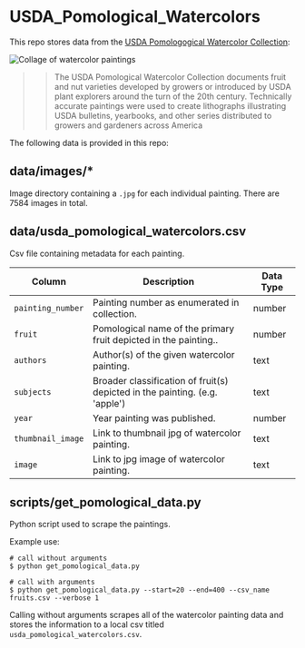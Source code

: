 # USDA_Pomological_Watercolors

This repo stores data from the [USDA Pomologogical Watercolor Collection](https://usdawatercolors.nal.usda.gov/pom/home.xhtml):

![Collage of watercolor paintings](https://www.garrickadenbuie.com/images/project/ggpomological/pom-examples.jpg)

> > The USDA Pomological Watercolor Collection documents fruit and nut varieties developed by growers or introduced by USDA plant explorers around the turn of the 20th century. Technically accurate paintings were used to create lithographs illustrating USDA bulletins, yearbooks, and other series distributed to growers and gardeners across America

The following data is provided in this repo:

## data/images/*

Image directory containing a `.jpg` for each individual painting.
There are 7584 images in total.


## data/usda_pomological_watercolors.csv

Csv file containing metadata for each painting.

| Column | Description | Data Type |
|---|---|---|
| `painting_number` | Painting number as enumerated in collection. | number |
| `fruit` | Pomological name of the primary fruit depicted in the painting..| number |
| `authors` |  Author(s) of the given watercolor painting. | text |
| `subjects` | Broader classification of fruit(s) depicted in the painting. (e.g. 'apple') | text |
| `year` | Year painting was published. | number |
| `thumbnail_image` | Link to thumbnail jpg of watercolor painting. | text |
| `image` | Link to jpg image of watercolor painting. | text |

## scripts/get_pomological_data.py

Python script used to scrape the paintings.

Example use:

```
# call without arguments
$ python get_pomological_data.py

# call with arguments
$ python get_pomological_data.py --start=20 --end=400 --csv_name fruits.csv --verbose 1
```

Calling without arguments scrapes all of the watercolor painting data and stores 
the information to a local csv titled `usda_pomological_watercolors.csv`.
